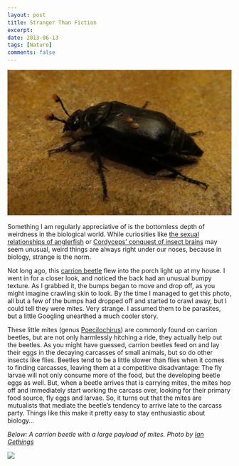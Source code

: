 ```yaml
---
layout: post
title: Stranger Than Fiction
excerpt: 
date: 2013-06-13
tags: [Nature]
comments: false
---
```

![beetle with mites](/assets/images/img_6953-copy-beetle-mites.jpg)

Something I am regularly appreciative of is the bottomless depth of weirdness in the biological world. While curiosities like [the sexual relationships of anglerfish](https://en.wikipedia.org/wiki/Anglerfish#Reproduction) or [Cordyceps’ conquest of insect brains](https://www.youtube.com/watch?v=XuKjBIBBAL8) may seem unusual, weird things are always right under our noses, because in biology, strange is the norm.

Not long ago, this [carrion beetle](https://en.wikipedia.org/wiki/Silphidae) flew into the porch light up at my house. I went in for a closer look, and noticed the back had an unusual bumpy texture. As I grabbed it, the bumps began to move and drop off, as you might imagine crawling skin to look. By the time I managed to get this photo, all but a few of the bumps had dropped off and started to crawl away, but I could tell they were mites. Very strange. I assumed them to be parasites, but a little Googling unearthed a much cooler story.

These little mites (genus [Poecilochirus](https://en.wikipedia.org/wiki/Poecilochirus)) are commonly found on carrion beetles, but are not only harmlessly hitching a ride, they actually help out the beetles. As you might have guessed, carrion beetles feed on and lay their eggs in the decaying carcasses of small animals, but so do other insects like flies. Beetles tend to be a little slower than flies when it comes to finding carcasses, leaving them at a competitive disadvantage: The fly larvae will not only consume more of the food, but the developing beetle eggs as well. But, when a beetle arrives that is carrying mites, the mites hop off and immediately start working the carcass over, looking for their primary food source, fly eggs and larvae. So, it turns out that the mites are mutualists that mediate the beetle’s tendency to arrive late to the carcass party. Things like this make it pretty easy to stay enthusiastic about biology…

*Below: A carrion beetle with a large payload of mites. Photo by [Ian Gethings](https://www.flickr.com/photos/gethings/7551796348/)*

![](https://i1.wp.com/farm9.staticflickr.com/8160/7551796348_46fd9e91da_c.jpg)



